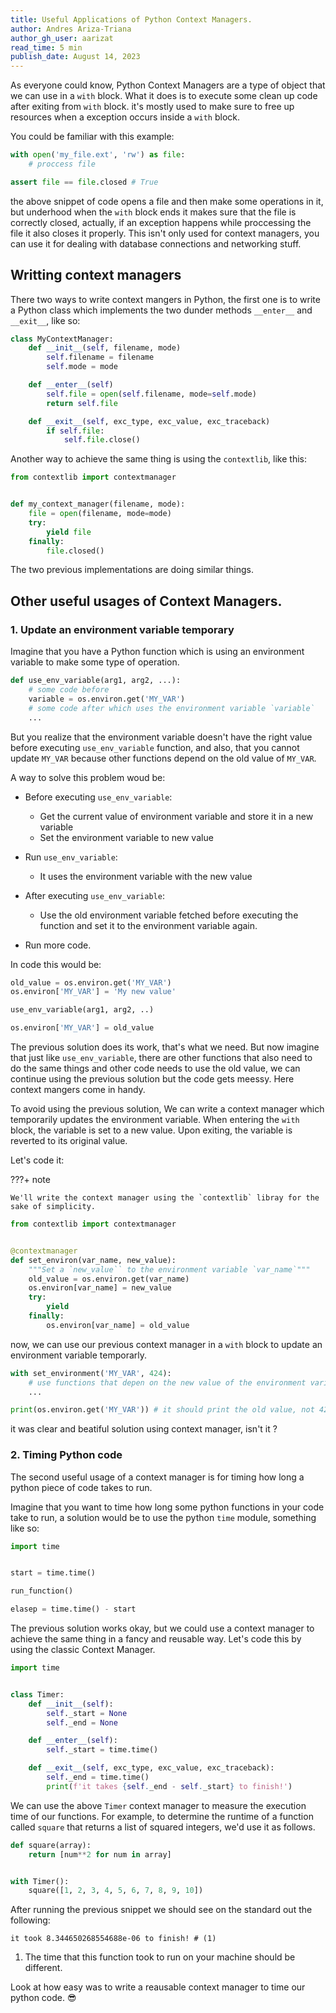 ```yaml
---
title: Useful Applications of Python Context Managers.
author: Andres Ariza-Triana
author_gh_user: aarizat
read_time: 5 min
publish_date: August 14, 2023
---
```



As everyone could know, Python Context Managers are a type of object that we can use in a `with` block. What it does is to execute some clean up code after exiting from `with` block. it's mostly used to make sure to free up resources when a exception occurs inside a `with` block.

You could be familiar with this example:
```python
with open('my_file.ext', 'rw') as file:
    # proccess file

assert file == file.closed # True
```

the above snippet of code opens a file and then make some operations in it, but underhood when the `with` block ends it makes sure that the file is correctly closed, actually, if an exception happens while proccessing the file it also closes it properly. This isn't only used for context managers, you can use it for dealing with database connections and networking stuff.

## Writting context managers

There two ways to write context mangers in Python, the first one is to write a Python class which implements the two dunder methods `__enter__` and `__exit__`, like so:

```python
class MyContextManager:
    def __init__(self, filename, mode)
        self.filename = filename
        self.mode = mode

    def __enter__(self)
        self.file = open(self.filename, mode=self.mode)
        return self.file

    def __exit__(self, exc_type, exc_value, exc_traceback)
        if self.file:
            self.file.close()
```

Another way to achieve the same thing is using the `contextlib`, like this:
```python
from contextlib import contextmanager


def my_context_manager(filename, mode):
    file = open(filename, mode=mode)
    try:
        yield file
    finally:
        file.closed()
```

The two previous implementations are doing similar things.


## Other useful usages of Context Managers.

### 1. Update an environment variable temporary
Imagine that you have a Python function which is using an environment variable to make some type of operation.

```python
def use_env_variable(arg1, arg2, ...):
    # some code before
    variable = os.environ.get('MY_VAR')
    # some code after which uses the environment variable `variable`
    ...
```

But you realize that the environment variable doesn't have the right value before executing `use_env_variable` function, and also, that you cannot update `MY_VAR` because other functions depend on the old value of `MY_VAR`.

A way to solve this problem woud be:

- Before executing `use_env_variable`:
    - Get the current value of environment variable and store it in a new variable
    - Set the environment variable to new value

- Run `use_env_variable`:
    - It uses the environment variable with the new value

- After executing `use_env_variable`:
    - Use the old environment variable fetched before executing the function and set it to the environment variable again.

- Run more code.

In code this would be:

```python
old_value = os.environ.get('MY_VAR')
os.environ['MY_VAR'] = 'My new value'

use_env_variable(arg1, arg2, ..)

os.environ['MY_VAR'] = old_value
```

The previous solution does its work, that's what we need. But now imagine that just like `use_env_variable`, there are other functions that also need to do the same things and other code needs to use the old value, we can continue using the previous solution but the code gets meessy. Here context mangers come in handy.

To avoid using the previous solution, We can write a context manager which temporarily updates the environment variable. When entering the `with` block, the variable is set to a new value. Upon exiting, the variable is reverted to its original value.

Let's code it:

???+ note

    We'll write the context manager using the `contextlib` libray for the sake of simplicity.


```python
from contextlib import contextmanager


@contextmanager
def set_environ(var_name, new_value):
    """Set a `new_value`` to the environment variable `var_name`"""
    old_value = os.environ.get(var_name)
    os.environ[var_name] = new_value
    try:
        yield
    finally:
        os.environ[var_name] = old_value
```

now, we can use our previous context manager in a `with` block to update an environment variable temporarly.

```python
with set_environment('MY_VAR', 424):
    # use functions that depen on the new value of the environment variable
    ...

print(os.environ.get('MY_VAR')) # it should print the old value, not 424.
```

it was clear and beatiful solution using context manager, isn't it ?

### 2. Timing Python code
The second useful usage of a context manager is for timing how long a python piece of code takes to run.

Imagine that you want to time how long some python functions in your code take to run, a solution would be to use the python `time` module, something like so:

```python
import time


start = time.time()

run_function()

elasep = time.time() - start
```

The previous solution works okay, but we could use a context manager to achieve the same thing in a fancy and reusable way. Let's code this by using the classic Context Manager.

```python
import time


class Timer:
    def __init__(self):
        self._start = None
        self._end = None

    def __enter__(self):
        self._start = time.time()

    def __exit__(self, exc_type, exc_value, exc_traceback):
        self._end = time.time()
        print(f'it takes {self._end - self._start} to finish!')
```

We can use the above `Timer` context manager to measure the execution time of our functions. For example, to determine the runtime of a function called `square` that returns a list of squared integers, we'd use it as follows.

```python
def square(array):
    return [num**2 for num in array]


with Timer():
    square([1, 2, 3, 4, 5, 6, 7, 8, 9, 10])
```

After running the previous snippet we should see on the standard out the following:

```shell
it took 8.344650268554688e-06 to finish! # (1)
```

1.  The time that this function took to run on your machine should be different.


Look at how easy was to write a reausable context manager to time our python code. 😎
